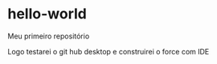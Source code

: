 # hello-world
Meu primeiro repositório

Logo testarei o git hub desktop e construirei o force com IDE
